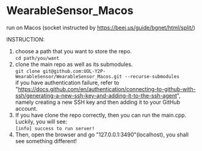 # WearableSensor_Macos
run on Macos (socket instructed by https://beej.us/guide/bgnet/html/split/)


INSTRUCTION:
1. choose a path that you want to store the repo.  
   ```cd path/you/want```
2. clone the main repo as well as its submodules.  
   ```git clone git@github.com:UOL-Y2P-WearableSensor/WearableSensor_Macos.git --recurse-submodules```  
   if you have authentication failure, refer to "https://docs.github.com/en/authentication/connecting-to-github-with-ssh/generating-a-new-ssh-key-and-adding-it-to-the-ssh-agent", namely creating a new SSH key and then adding it to your GitHub account.
3. If you have clone the repo correctly, then you can run the main.cpp. Luckily, you will see:  
   ```[info] success to run server!```
4. Then, open the browser and go "127.0.0.1:3490"(localhost), you shall see something different!  
